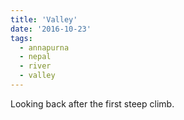 ```yaml
---
title: 'Valley'
date: '2016-10-23'
tags:
  - annapurna
  - nepal
  - river
  - valley
---
```


Looking back after the first steep climb.
